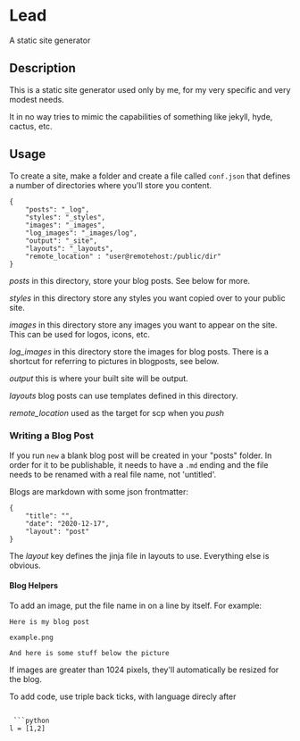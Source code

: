 # Lead

A static site generator

## Description

This is a static site generator used only by me, for my very specific and very modest needs. 

It in no way tries to mimic the capabilities of something like jekyll, hyde, cactus, etc.

## Usage

To create a site, make a folder and create a file called `conf.json` that defines a number of directories where you'll store you content.

```
{
    "posts": "_log",
    "styles": "_styles",
    "images": "_images",
    "log_images": "_images/log",
    "output": "_site",
    "layouts": "_layouts",
    "remote_location" : "user@remotehost:/public/dir"
}
```

*posts* in this directory, store your blog posts. See below for more.

*styles* in this directory store any styles you want copied over to your public site.

*images* in this directory store any images you want to appear on the site. This can be used for logos, icons, etc.

*log_images* in this directory store the images for blog posts. There is a shortcut for referring to pictures in blogposts, see below.

*output* this is where your built site will be output.

*layouts* blog posts can use templates defined in this directory.

*remote_location* used as the target for scp when you *push*

### Writing a Blog Post

If you run `new` a blank blog post will be created in your "posts" folder. In order for it to be publishable, it needs to have a `.md` ending and the file needs to be renamed with a real file name, not 'untitled'.

Blogs are markdown with some json frontmatter:

```
{
    "title": "",
    "date": "2020-12-17",
    "layout": "post"
}
```

The *layout* key defines the jinja file in layouts to use. Everything else is obvious.

#### Blog Helpers

To add an image, put the file name in on a line by itself. For example:

```
Here is my blog post

example.png

And here is some stuff below the picture
```

If images are greater than 1024 pixels, they'll automatically be resized for the blog.

To add code, use triple back ticks, with language direcly after

```

 ```python
l = [1,2]
```

```
